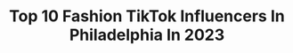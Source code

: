 ---
title: Top 10 Fashion TikTok Influencers In Philadelphia In 2023
description: >-
  Find top fashion TikTok influencers in Philadelphia in 2023. Most popular hashtags: #fyp #fashion #foryou #philadelphia.
platform: TikTok
hits: 9
text_top: Analyze the best TikTok profiles on inBeat.
text_bottom: inBeat aggregates 9 TikTok influencers like this in Philadelphia, United States for you to collaborate.
profiles:
  - username: "mckayla112"
    fullname: >-
      Mckayla
    bio: >-
      21
    location: "United States"
    followers: 15600
    engagement: 784
    commentsToLikes: 0.048785
    id: ckbbt2i40gkhj0j23a551u5qq
    verified: false
    hashtags: "#cat, #foryoupage, #randonaut, #neverfitin"
  - username: "philadelphiaeagles"
    fullname: >-
      Philadelphia Eagles
    bio: >-
      Here to #engage with #youth #culture. #fyp
    location: "United States"
    followers: 1200000
    engagement: 1401
    commentsToLikes: 0.024293
    id: ck8sdh702fnet0j78gla878jv
    verified: true
    hashtags: "#fyp, #eagles, #nfldraft, #nfl"
  - username: "215shooter"
    fullname: >-
      215shooter
    bio: >-
      • Philly • Content Creator • www.215shooter.com
    location: "United States"
    followers: 5178
    engagement: 918
    commentsToLikes: 0.039036
    id: ckbkfqpfm6xwz0j23xr9nwl9b
    verified: false
    hashtags: "#jordans, #shoes, #sneakerhead, #fyp"
  - username: "zaeasy"
    fullname: >-
      ZAEASY
    bio: >-
      Click above to follow my IG👆🏾 YOUTUBE: ZAEASY Philadelphia 📍 22 🏳️‍🌈 he/him
    location: "United States"
    followers: 16000
    engagement: 1674
    commentsToLikes: 0.062535
    id: ckck4i00ooya80j23fo1ibckb
    verified: false
    hashtags: "#foryou, #fyp, #gay, #lgbt"
  - username: "rickysuave__"
    fullname: >-
      Ricky Suave
    bio: >-
      Orgulloso Boricua 🇵🇷🏳️‍🌈 Philadelphia, PA 📍 ⚜️ Suave Nation ⚜️
    location: "United States"
    followers: 58700
    engagement: 1656
    commentsToLikes: 0.080541
    id: ck83k3cvp8ztg0j78hfvc94iv
    verified: false
    hashtags: "#drag, #parati, #gay, #makeup"
  - username: "darcy.com__"
    fullname: >-
      darcy.com__
    bio: >-
      The Champagne of Energy☀️ Philadelphia📍Let’s be friends!
    location: "United States"
    followers: 52900
    engagement: 1354
    commentsToLikes: 0.032730
    id: ckbaql4klh9kv0j23cm8fg8ly
    verified: false
    hashtags: "#fyp, #foryou, #comedy, #bigmouth"
  - username: "maddieleber"
    fullname: >-
      Maddie Leber
    bio: >-
      Follow insta^^ Ig this is where quarantine boredom has brought me
    location: "United States"
    followers: 9582
    engagement: 1151
    commentsToLikes: 0.086538
    id: ckcparsu8exj10j234vncgt8b
    verified: false
    hashtags: "#bridgerton, #itwasntme, #youshouldknow, #sneakerhead"
  - username: "olivianripa"
    fullname: >-
      liv
    bio: >-
      Manifesting Love & Happiness in 2021 my IG @ olivianripa
    location: "United States"
    followers: 20400
    engagement: 1258
    commentsToLikes: 0.052007
    id: ck8knvo6cewmo0j78168f950u
    verified: false
    hashtags: "#lana, #lanatiktok, #tiktok, #concert"
  - username: "morganpennock"
    fullname: >-
      morgan 💫
    bio: >-
      pa ig: morgan.pennock
    location: "United States"
    followers: 53100
    engagement: 1285
    commentsToLikes: 0.032150
    id: ckc8gpzayb1qk0j23bqce9pel
    verified: false
    hashtags: "#fyp, #cobrakaichop, #winterfit, #weekendvibes"
  - username: "andrewkwon_official"
    fullname: >-
      Andrew Kwon 엔드류 권
    bio: >-
      Fashion Designer ANDREW KWON Instagram: andrewkwon_official 권 앤드류. NYC
    location: "United States"
    followers: 9403
    engagement: 1620
    commentsToLikes: 0.067943
    id: ckce3zwyhjcwm0j237bod4grp
    verified: false
    hashtags: "#france, #kpop, #nyc, #andrewkwon"
---
